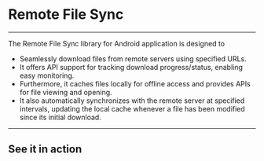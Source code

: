<p align="center"><h1>Remote File Sync</h1></p>



<div align="left">

***

The Remote File Sync library for Android  application is designed to
- Seamlessly download files from remote servers using specified URLs.
- It offers API support for tracking download progress/status, enabling easy monitoring.
- Furthermore, it caches files locally for offline access and provides APIs for file viewing and opening.
- It also automatically synchronizes with the remote server at specified intervals, updating the local cache whenever a file has been modified since its initial download.

***

</div>

## See it in action


